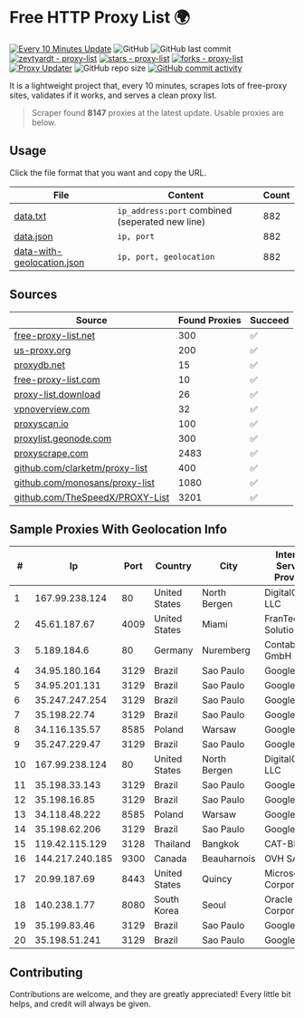 
# Free HTTP Proxy List 🌍

[![Every 10 Minutes Update](https://github.com/mertguvencli/http-proxy-list/actions/workflows/main.yml/badge.svg?branch=main)](https://github.com/mertguvencli/http-proxy-list/actions/workflows/main.yml)
![GitHub](https://img.shields.io/github/license/mertguvencli/http-proxy-list)
![GitHub last commit](https://img.shields.io/github/last-commit/mertguvencli/http-proxy-list)
[![zevtyardt - proxy-list](https://img.shields.io/static/v1?label=zevtyardt&message=proxy-list&color=blue&logo=github)](https://github.com/zevtyardt/proxy-list "Go to GitHub repo")
[![stars - proxy-list](https://img.shields.io/github/stars/zevtyardt/proxy-list?style=social)](https://github.com/zevtyardt/proxy-list)
[![forks - proxy-list](https://img.shields.io/github/forks/zevtyardt/proxy-list?style=social)](https://github.com/zevtyardt/proxy-list)
[![Proxy Updater](https://github.com/zevtyardt/proxy-list/workflows/Proxy%20Updater/badge.svg)](https://github.com/zevtyardt/proxy-list/actions?query=workflow:"Proxy+Updater")
![GitHub repo size](https://img.shields.io/github/repo-size/zevtyardt/proxy-list)
[![GitHub commit activity](https://img.shields.io/github/commit-activity/m/zevtyardt/proxy-list?logo=commits)](https://github.com/zevtyardt/proxy-list/commits/main)

It is a lightweight project that, every 10 minutes, scrapes lots of free-proxy sites, validates if it works, and serves a clean proxy list.

> Scraper found **8147** proxies at the latest update. Usable proxies are below.

## Usage

Click the file format that you want and copy the URL.

|File|Content|Count|
|----|-------|-----|
|[data.txt](https://raw.githubusercontent.com/mertguvencli/http-proxy-list/main/proxy-list/data.txt)|`ip_address:port` combined (seperated new line)|882|
|[data.json](https://raw.githubusercontent.com/mertguvencli/http-proxy-list/main/proxy-list/data.json)|`ip, port`|882|
|[data-with-geolocation.json](https://raw.githubusercontent.com/mertguvencli/http-proxy-list/main/proxy-list/data-with-geolocation.json)|`ip, port, geolocation`|882|

## Sources

|Source|Found Proxies|Succeed|
|------|-------------|-------|
|[free-proxy-list.net](https://free-proxy-list.net)|300|✅|
|[us-proxy.org](https://www.us-proxy.org)|200|✅|
|[proxydb.net](http://proxydb.net)|15|✅|
|[free-proxy-list.com](https://free-proxy-list.com/?page=&port=&type%5B%5D=http&type%5B%5D=https&up_time=0&search=Search)|10|✅|
|[proxy-list.download](https://www.proxy-list.download/HTTP)|26|✅|
|[vpnoverview.com](https://vpnoverview.com/privacy/anonymous-browsing/free-proxy-servers)|32|✅|
|[proxyscan.io](https://www.proxyscan.io)|100|✅|
|[proxylist.geonode.com](https://proxylist.geonode.com/api/proxy-list?limit=300&page=1&sort_by=lastChecked&sort_type=desc&protocols=http,https)|300|✅|
|[proxyscrape.com](https://api.proxyscrape.com/v2/?request=displayproxies&protocol=http&timeout=10000&country=all&ssl=all&anonymity=all)|2483|✅|
|[github.com/clarketm/proxy-list](https://raw.githubusercontent.com/clarketm/proxy-list/master/proxy-list-raw.txt)|400|✅|
|[github.com/monosans/proxy-list](https://raw.githubusercontent.com/monosans/proxy-list/main/proxies/http.txt)|1080|✅|
|[github.com/TheSpeedX/PROXY-List](https://raw.githubusercontent.com/TheSpeedX/PROXY-List/master/http.txt)|3201|✅|


## Sample Proxies With Geolocation Info

|#|Ip|Port|Country|City|Internet Service Provider|
|-|--|----|-------|----|-------------------------|
|1|167.99.238.124|80|United States|North Bergen|DigitalOcean, LLC|
|2|45.61.187.67|4009|United States|Miami|FranTech Solutions|
|3|5.189.184.6|80|Germany|Nuremberg|Contabo GmbH|
|4|34.95.180.164|3129|Brazil|Sao Paulo|Google LLC|
|5|34.95.201.131|3129|Brazil|Sao Paulo|Google LLC|
|6|35.247.247.254|3129|Brazil|Sao Paulo|Google LLC|
|7|35.198.22.74|3129|Brazil|Sao Paulo|Google LLC|
|8|34.116.135.57|8585|Poland|Warsaw|Google LLC|
|9|35.247.229.47|3129|Brazil|Sao Paulo|Google LLC|
|10|167.99.238.124|80|United States|North Bergen|DigitalOcean, LLC|
|11|35.198.33.143|3129|Brazil|Sao Paulo|Google LLC|
|12|35.198.16.85|3129|Brazil|Sao Paulo|Google LLC|
|13|34.118.48.222|8585|Poland|Warsaw|Google LLC|
|14|35.198.62.206|3129|Brazil|Sao Paulo|Google LLC|
|15|119.42.115.129|3128|Thailand|Bangkok|CAT-BB|
|16|144.217.240.185|9300|Canada|Beauharnois|OVH SAS|
|17|20.99.187.69|8443|United States|Quincy|Microsoft Corporation|
|18|140.238.1.77|8080|South Korea|Seoul|Oracle Corporation|
|19|35.199.83.46|3129|Brazil|Sao Paulo|Google LLC|
|20|35.198.51.241|3129|Brazil|Sao Paulo|Google LLC|



## Contributing

Contributions are welcome, and they are greatly appreciated! Every
little bit helps, and credit will always be given.


